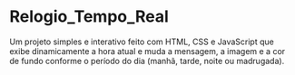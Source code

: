 # Relogio_Tempo_Real
Um projeto simples e interativo feito com HTML, CSS e JavaScript que exibe dinamicamente a hora atual e muda a mensagem, a imagem e a cor de fundo conforme o período do dia (manhã, tarde, noite ou madrugada).
